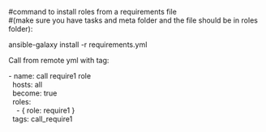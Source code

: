 #command to install roles from a requirements file <br>
#(make sure you have tasks and meta folder and the file should be in roles folder):

ansible-galaxy install -r requirements.yml
  
Call from remote yml with tag:  

\- name: call require1 role <br>
   &nbsp;&nbsp;hosts: all <br>
   &nbsp;&nbsp;become: true <br>
   &nbsp;&nbsp;roles: <br>
   &nbsp;&nbsp;&nbsp;&nbsp;\- { role: require1 }  <br>
   &nbsp;&nbsp;tags: call_require1 <br>

